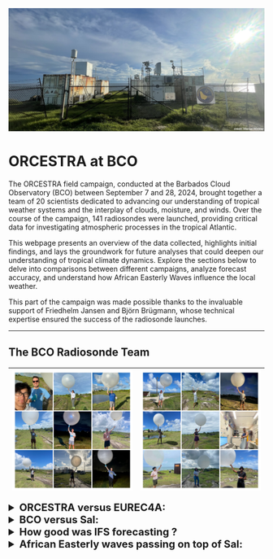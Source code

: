 <!-- This file was created automatically -->

![BCO Radiosondes](../figures/BCO_07_SEP_2024.jpg)

# ORCESTRA at BCO

The ORCESTRA field campaign, conducted at the Barbados Cloud Observatory (BCO) between September 7 and 28, 2024, brought together a team of 20 scientists dedicated to advancing our understanding of tropical weather systems and the interplay of clouds, moisture, and winds. Over the course of the campaign, 141 radiosondes were launched, providing critical data for investigating atmospheric processes in the tropical Atlantic. 

This webpage presents an overview of the data collected, highlights initial findings, and lays the groundwork for future analyses that could deepen our understanding of tropical climate dynamics. Explore the sections below to delve into comparisons between different campaigns, analyze forecast accuracy, and understand how African Easterly Waves influence the local weather.

This part of the campaign was made possible thanks to the invaluable support of Friedhelm Jansen and Björn Brügmann, whose technical expertise ensured the success of the radiosonde launches.

---

## The BCO Radiosonde Team

| ![Team1](../figures/Collage1.jpg) | ![Team2](../figures/Collage2.jpg) |
|:---------------------------------:|:---------------------------------:|


<details>
  <summary style="font-size: 20px;"><strong>ORCESTRA versus EUREC4A:</strong></summary>

  ![ORCESTRA_vs_EUREC4A](../figures/00.1_Map_BCO_eur_vs_orc_no_gridlines.png)
  <br>
  The figure compares the radiosonde tracks observed during two field campaigns: EUREC4A (January-February 2020, left) and ORCESTRA (September 2024, right). Blue lines represent ascending radiosondes, and red lines represent descending ones. The much broader spread of trajectories during EUREC4A suggests a more turbulent and variable wind field, with significant horizontal displacement. This could indicate a more dynamic atmospheric situation with stronger and more variable winds, likely associated with the synoptic weather systems and large-scale convection typical for that period.

  In contrast, the ORCESTRA wind field shows a more concentrated pattern, with less horizontal displacement of the radiosondes, suggesting more stable conditions with weaker and less variable winds. The confined dispersion of the trajectories during ORCESTRA indicates a quieter atmospheric state, potentially influenced by more stable trade wind conditions during the September period. This contrast between the two campaigns highlights the different atmospheric dynamics and wind regimes during the respective field campaigns.

</details>

<details>
  <summary style="font-size: 20px;"><strong>BCO versus Sal:</strong></summary>

  ![ORCESTRA_vs_EUREC4A](../figures/01.4_airT_and_rh_BCO_vs_Sal.png){width=85%}
  <br>
  In the provided figure, we observe a comparison of air temperature and relative humidity profiles between BCO (blue) and Sal (green) in the upper panels, with the corresponding differences in the lower panels. The air temperature profiles (top left) are quite similar, with only minor variations below 1000 m where Sal shows slightly cooler temperatures. The relative humidity profiles (top right) show a more distinct difference: Sal exhibits higher humidity at lower altitudes (below 2000 m), while BCO has slightly higher humidity between 2000 and 5000 m. The lower panels highlight these differences more clearly, where we can see that BCO is warmer above 1000 m and slightly drier in the lower atmosphere, confirming the subtle but important variations in the thermodynamic conditions between the two locations.

</details>

<details>

  <summary style="font-size: 20px;"><strong>How good was IFS forecasting ?</strong></summary>
  The IFS (Integrated Forecasting System from ECMWF) was utilized throughout the campaign to plan flights and monitor the synoptic situation. Integrated water vapor data was obtained both from the forecasts and radiosondes, enabling direct comparisons to assess the accuracy of both the soundings and the forecasts. Additionally, radiosondes were launched every six hours from Grantley Adams Airport in Barbados. These observations can also be compared with the LAM (Limited Area Model), which was initialized with IFS data and ran continuously during the campaign.


  All of these datasets are compared in the plot below:
  ![BCO Radiosondes](../figures/IFS_evaluation.png)

  Our observations consistently show higher moisture levels compared to other products. At the BCO, the measurements taken from the airport closely align with the IFS model. Since these observations were made further inland, where land influences may contribute to atmospheric drying, this could explain the consistent moisture difference. Additionally, it seems that the dropsonde and radiosondes measurements are consistent as they show a very similar value on the 23rd of September.

  On Sal, a similar dry bias is observed in the IFS model, which is also reflected in the LAM. This is expected, as the LAM is initialized with IFS data and then runs for 48-hour periods. 

  Overall, despite a consistent moister atmosphere from ou rmeasurements, the trends are well captured by IFS and the LAM, and the IWV values follow closely the African Easterly Waves pattern (see following section).
</details>


<details>
  <summary style="font-size: 20px;"><strong>African Easterly waves passing on top of Sal:</strong></summary>

  As before, IWV is derived from radiosonde measurements. The dates of African Easterly Wave (AEW) passages over Sal have been identified and analyzed to study their impact on IWV. Typically, dry phases are observed ahead of the AEW, followed by more humid conditions after its passage. The wave axis crossing is marked by a sharp increase in moisture. As expected, the cyclonic circulation of the AEW drives dry air southward to the west of the wave axis, while moist air is transported northward to the east, leading to an increase in IWV over Sal.

  Additionally, the top 20% strongest wind events have been highlighted on the plot (dashed gray lines), showing that wind strength generally peaks either before or after the wave. The green line represents equivalent potential temperature, with its minimums occurring after the wave's passage, within the ridge pattern.

  ![BCO Radiosondes](../figures/African_easterly_waves.png)
  

</details>

